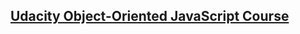## <a href='https://www.udacity.com/course/object-oriented-javascript--ud711' target='_blank'>Udacity Object-Oriented JavaScript Course</a>